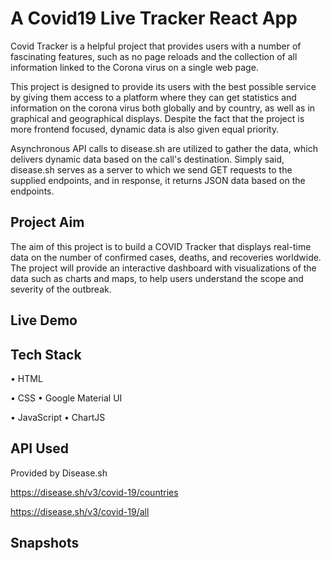 # A Covid19 Live Tracker React App

Covid Tracker is a helpful project that provides users with a number of fascinating features, such as no page reloads and the collection of all information linked to the Corona virus on a single web page.

This project is designed to provide its users with the best possible service by giving them access to a platform where they can get statistics and information on the corona virus both globally and by country, as well as in graphical and geographical displays. Despite the fact that the project is more frontend focused, dynamic data is also given equal priority. 

Asynchronous API calls to disease.sh are utilized to gather the data, which delivers dynamic data based on the call's destination. Simply said, disease.sh serves as a server to which we send GET requests to the supplied endpoints, and in response, it returns JSON data based on the endpoints.


## Project Aim

The aim of this project is to build a COVID Tracker that displays real-time data on the number of confirmed cases, deaths, and recoveries worldwide. The project will provide an interactive dashboard with visualizations of the data such as charts and maps, to help users understand the scope and severity of the outbreak.

## Live Demo


## Tech Stack

• HTML

• CSS           • Google Material UI

• JavaScript    • ChartJS


## API Used
Provided by Disease.sh 

https://disease.sh/v3/covid-19/countries

https://disease.sh/v3/covid-19/all
## Snapshots

